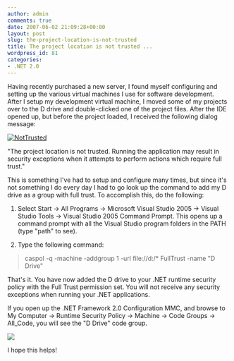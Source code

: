 ```yaml
---
author: admin
comments: true
date: 2007-06-02 21:09:28+00:00
layout: post
slug: the-project-location-is-not-trusted
title: The project location is not trusted ...
wordpress_id: 81
categories:
- .NET 2.0
---
```


Having recently purchased a new server, I found myself configuring and setting up the various virtual machines I use for software development. After I setup my development virtual machine, I moved some of my projects over to the D drive and double-clicked one of the project files. After the IDE opened up, but before the project loaded, I received the following dialog message:




[![NotTrusted](http://images.wadewegner.com/wordpress/content/binary/WindowsLiveWriter/Theprojectlocationisnottrusted_CE6F/NotTrusted_thumb.gif)](http://images.wadewegner.com/wordpress/content/binary/WindowsLiveWriter/Theprojectlocationisnottrusted_CE6F/NotTrusted.gif)




"The project location is not trusted. Running the application may result in security exceptions when it attempts to perform actions which require full trust."




This is something I've had to setup and configure many times, but since it's not something I do every day I had to go look up the command to add my D drive as a group with full trust. To accomplish this, do the following:






  1. Select Start -> All Programs -> Microsoft Visual Studio 2005 -> Visual Studio Tools -> Visual Studio 2005 Command Prompt. This opens up a command prompt with all the Visual Studio program folders in the PATH (type "path" to see).

  2. Type the following command:



> caspol -q -machine -addgroup 1 -url file://d:/* FullTrust -name "D Drive"




That's it. You have now added the D drive to your .NET runtime security policy with the Full Trust permission set. You will not receive any security exceptions when running your .NET applications.




If you open up the .NET Framework 2.0 Configuration MMC, and browse to My Computer -> Runtime Security Policy -> Machine -> Code Groups -> All_Code, you will see the "D Drive" code group.




![](http://images.wadewegner.com/wordpress/content/binary/Config.gif)[](http://images.wadewegner.com/wordpress/content/binary/WindowsLiveWriter/Theprojectlocationisnottrusted_CE6F/Config.gif)




I hope this helps!
